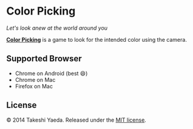 # Color Picking
*Let's look anew at the world around you*


**[Color Picking](http://wiz4u.github.io/color-picking/)** is a game
to look for the intended color using the camera.


## Supported Browser
- Chrome on Android (best :smile:)
- Chrome on Mac
- Firefox on Mac

## License

:copyright: 2014 Takeshi Yaeda. Released under the [MIT license](http://www.opensource.org/licenses/mit-license.php).
